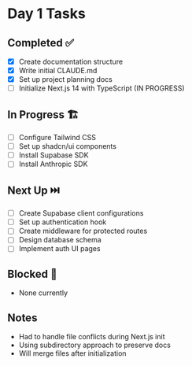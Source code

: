 # Day 1 Tasks

## Completed ✅
- [x] Create documentation structure
- [x] Write initial CLAUDE.md
- [x] Set up project planning docs
- [ ] Initialize Next.js 14 with TypeScript (IN PROGRESS)

## In Progress 🏗️
- [ ] Configure Tailwind CSS
- [ ] Set up shadcn/ui components
- [ ] Install Supabase SDK
- [ ] Install Anthropic SDK

## Next Up ⏭️
- [ ] Create Supabase client configurations
- [ ] Set up authentication hook
- [ ] Create middleware for protected routes
- [ ] Design database schema
- [ ] Implement auth UI pages

## Blocked 🚫
- None currently

## Notes
- Had to handle file conflicts during Next.js init
- Using subdirectory approach to preserve docs
- Will merge files after initialization

